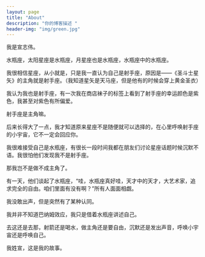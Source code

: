 ```yaml
---
layout: page
title: "About"
description: "你的博客描述 " 
header-img: "img/green.jpg"
---
```


我是宣志伟。

水瓶座，太阳星座是水瓶座，月星座也是水瓶座，水瓶座中的水瓶座。

我很相信星座，从小就是，只是我一直认为自己是射手座，原因是——《圣斗士星矢》的主角就是射手座。（我知道星矢是天马座，但是他有的时候会穿上黄金圣衣）

我认为我也是射手座，有一次我在商店袜子的标签上看到了射手座的幸运颜色是紫色，我甚至对紫色有所偏爱。

射手座是主角嘛。

后来长得大了一点，我才知道原来星座不是随便就可以选择的，在心里呼唤射手座的小宇宙，它不一定会回应你。

我很难接受自己是水瓶座，有很长一段时间我都在朋友们讨论星座话题时候沉默不语。我很怕他们发现我不是射手座。

那我岂不是做不成主角了。

有一天，他们谈起了水瓶座，“哇，水瓶座真好哇，天才中的天才，大艺术家，追求完全的自由。咱们里面有没有啊？”所有人面面相觑。

我没敢出声，但是突然有了某种认同。

我并非不知道巴纳姆效应，我只是借着水瓶座讲述自己。

去这还是去那，射箭还是喝水，做主角还是要自由，沉默还是发出声音，呼唤小宇宙还是呼唤自己。

我姓宣，这是我的故事。






